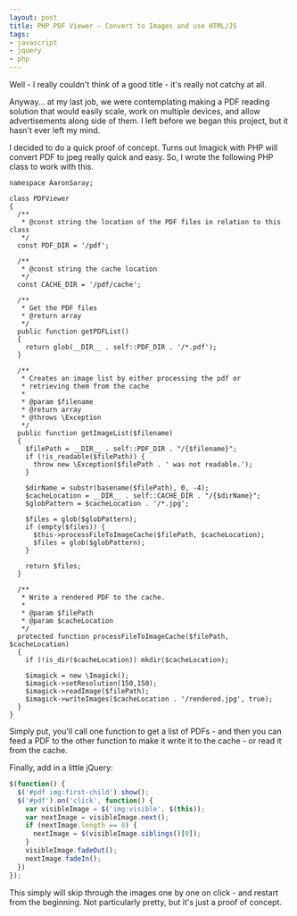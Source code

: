```yaml
---
layout: post
title: PHP PDF Viewer - Convert to Images and use HTML/JS
tags:
- javascript
- jquery
- php
---
```

Well - I really couldn't think of a good title - it's really not catchy at all.

Anyway... at my last job, we were contemplating making a PDF reading solution that would easily scale, work on multiple devices, and allow advertisements along side of them.  I left before we began this project, but it hasn't ever left my mind.

I decided to do a quick proof of concept.  Turns out Imagick with PHP will convert PDF to jpeg really quick and easy.  So, I wrote the following PHP class to work with this.

```php?start_inline=1
namespace AaronSaray;

class PDFViewer
{
  /**
   * @const string the location of the PDF files in relation to this class
   */
  const PDF_DIR = '/pdf';

  /**
   * @const string the cache location
   */
  const CACHE_DIR = '/pdf/cache';

  /**
   * Get the PDF files
   * @return array
   */
  public function getPDFList()
  {
    return glob(__DIR__ . self::PDF_DIR . '/*.pdf');
  }

  /**
   * Creates an image list by either processing the pdf or 
   * retrieving them from the cache
   *
   * @param $filename
   * @return array
   * @throws \Exception
   */
  public function getImageList($filename)
  {
    $filePath = __DIR__ . self::PDF_DIR . "/{$filename}";
    if (!is_readable($filePath)) {
      throw new \Exception($filePath . ' was not readable.');
    }

    $dirName = substr(basename($filePath), 0, -4);
    $cacheLocation = __DIR__ . self::CACHE_DIR . "/{$dirName}";
    $globPattern = $cacheLocation . '/*.jpg';

    $files = glob($globPattern);
    if (empty($files)) {
      $this->processFileToImageCache($filePath, $cacheLocation);
      $files = glob($globPattern);
    }

    return $files;
  }

  /**
   * Write a rendered PDF to the cache.
   *
   * @param $filePath
   * @param $cacheLocation
   */
  protected function processFileToImageCache($filePath, $cacheLocation)
  {
    if (!is_dir($cacheLocation)) mkdir($cacheLocation);

    $imagick = new \Imagick();
    $imagick->setResolution(150,150);
    $imagick->readImage($filePath);
    $imagick->writeImages($cacheLocation . '/rendered.jpg', true);
  }
}
```

Simply put, you'll call one function to get a list of PDFs - and then you can feed a PDF to the other function to make it write it to the cache - or read it from the cache.

Finally, add in a little jQuery:

```javascript
$(function() {
  $('#pdf img:first-child').show();
  $('#pdf').on('click', function() {
    var visibleImage = $('img:visible', $(this));
    var nextImage = visibleImage.next();
    if (nextImage.length == 0) {
      nextImage = $(visibleImage.siblings()[0]);
    }
    visibleImage.fadeOut();
    nextImage.fadeIn();
  })
});
```

This simply will skip through the images one by one on click - and restart from the beginning.  Not particularly pretty, but it's just a proof of concept.
